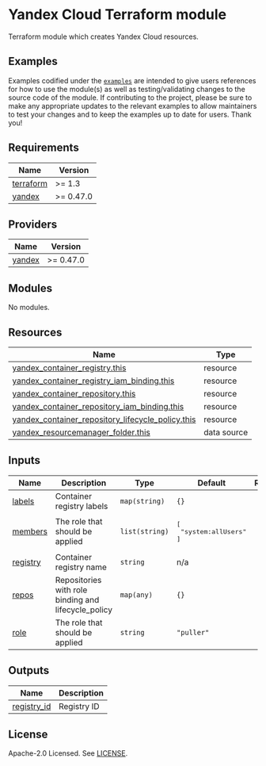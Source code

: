 # Yandex Cloud <RESOURCE> Terraform module

Terraform module which creates Yandex Cloud <RESOURCE> resources.

## Examples

Examples codified under
the [`examples`](https://github.com/terraform-yacloud-modules/terraform-yandex-module-template/tree/main/examples) are intended
to give users references for how to use the module(s) as well as testing/validating changes to the source code of the
module. If contributing to the project, please be sure to make any appropriate updates to the relevant examples to allow
maintainers to test your changes and to keep the examples up to date for users. Thank you!

<!-- BEGINNING OF PRE-COMMIT-TERRAFORM DOCS HOOK -->
## Requirements

| Name | Version |
|------|---------|
| <a name="requirement_terraform"></a> [terraform](#requirement\_terraform) | >= 1.3 |
| <a name="requirement_yandex"></a> [yandex](#requirement\_yandex) | >= 0.47.0 |

## Providers

| Name | Version |
|------|---------|
| <a name="provider_yandex"></a> [yandex](#provider\_yandex) | >= 0.47.0 |

## Modules

No modules.

## Resources

| Name | Type |
|------|------|
| [yandex_container_registry.this](https://registry.terraform.io/providers/yandex-cloud/yandex/latest/docs/resources/container_registry) | resource |
| [yandex_container_registry_iam_binding.this](https://registry.terraform.io/providers/yandex-cloud/yandex/latest/docs/resources/container_registry_iam_binding) | resource |
| [yandex_container_repository.this](https://registry.terraform.io/providers/yandex-cloud/yandex/latest/docs/resources/container_repository) | resource |
| [yandex_container_repository_iam_binding.this](https://registry.terraform.io/providers/yandex-cloud/yandex/latest/docs/resources/container_repository_iam_binding) | resource |
| [yandex_container_repository_lifecycle_policy.this](https://registry.terraform.io/providers/yandex-cloud/yandex/latest/docs/resources/container_repository_lifecycle_policy) | resource |
| [yandex_resourcemanager_folder.this](https://registry.terraform.io/providers/yandex-cloud/yandex/latest/docs/data-sources/resourcemanager_folder) | data source |

## Inputs

| Name | Description | Type | Default | Required |
|------|-------------|------|---------|:--------:|
| <a name="input_labels"></a> [labels](#input\_labels) | Container registry labels | `map(string)` | `{}` | no |
| <a name="input_members"></a> [members](#input\_members) | The role that should be applied | `list(string)` | <pre>[<br>  "system:allUsers"<br>]</pre> | no |
| <a name="input_registry"></a> [registry](#input\_registry) | Container registry name | `string` | n/a | yes |
| <a name="input_repos"></a> [repos](#input\_repos) | Repositories with role binding and lifecycle\_policy | `map(any)` | `{}` | no |
| <a name="input_role"></a> [role](#input\_role) | The role that should be applied | `string` | `"puller"` | no |

## Outputs

| Name | Description |
|------|-------------|
| <a name="output_registry_id"></a> [registry\_id](#output\_registry\_id) | Registry ID |
<!-- END OF PRE-COMMIT-TERRAFORM DOCS HOOK -->

## License

Apache-2.0 Licensed.
See [LICENSE](https://github.com/terraform-yacloud-modules/terraform-yandex-module-template/blob/main/LICENSE).
